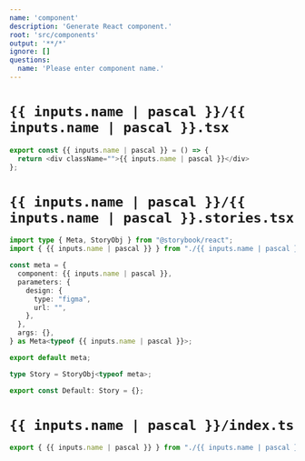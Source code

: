 ```yaml
---
name: 'component'
description: 'Generate React component.'
root: 'src/components'
output: '**/*'
ignore: []
questions:
  name: 'Please enter component name.'
---
```


# `{{ inputs.name | pascal }}/{{ inputs.name | pascal }}.tsx`

```typescript
export const {{ inputs.name | pascal }} = () => {
  return <div className="">{{ inputs.name | pascal }}</div>
};

```

# `{{ inputs.name | pascal }}/{{ inputs.name | pascal }}.stories.tsx`

```typescript
import type { Meta, StoryObj } from "@storybook/react";
import { {{ inputs.name | pascal }} } from "./{{ inputs.name | pascal }}";

const meta = {
  component: {{ inputs.name | pascal }},
  parameters: {
    design: {
      type: "figma",
      url: "",
    },
  },
  args: {},
} as Meta<typeof {{ inputs.name | pascal }}>;

export default meta;

type Story = StoryObj<typeof meta>;

export const Default: Story = {};

```

# `{{ inputs.name | pascal }}/index.ts`

```typescript
export { {{ inputs.name | pascal }} } from "./{{ inputs.name | pascal }}";

```

